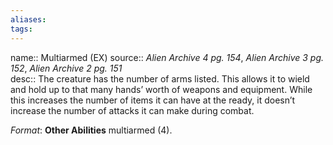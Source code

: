 ```yaml
---
aliases: 
tags: 
---
```


name:: Multiarmed (EX)
source:: _Alien Archive 4 pg. 154_, _Alien Archive 3 pg. 152_, _Alien Archive 2 pg. 151_  
desc:: The creature has the number of arms listed. This allows it to wield and hold up to that many hands’ worth of weapons and equipment. While this increases the number of items it can have at the ready, it doesn’t increase the number of attacks it can make during combat.

_Format_: **Other Abilities** multiarmed (4).
